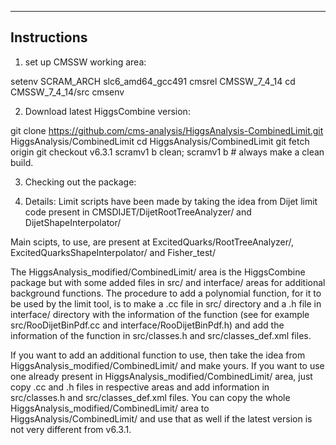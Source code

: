 ------------
Instructions
------------
1) set up CMSSW working area:

setenv SCRAM_ARCH slc6_amd64_gcc491
cmsrel CMSSW_7_4_14
cd CMSSW_7_4_14/src
cmsenv

2) Download latest HiggsCombine version:

git clone https://github.com/cms-analysis/HiggsAnalysis-CombinedLimit.git HiggsAnalysis/CombinedLimit
cd HiggsAnalysis/CombinedLimit
git fetch origin
git checkout v6.3.1
scramv1 b clean; scramv1 b # always make a clean build.


3) Checking out the package:


4) Details:
Limit scripts have been made by taking the idea from Dijet limit code present in CMSDIJET/DijetRootTreeAnalyzer/ and DijetShapeInterpolator/

Main scipts, to use, are present at ExcitedQuarks/RootTreeAnalyzer/, ExcitedQuarksShapeInterpolator/ and Fisher_test/ 

The HiggsAnalysis_modified/CombinedLimit/ area is the HiggsCombine package but with some added files in src/ and interface/ areas for additional background functions.
The procedure to add a polynomial function, for it to be used by the limit tool, is to make a .cc file in src/ directory and a .h file in interface/ directory with the
information of the function (see for example src/RooDijetBinPdf.cc and interface/RooDijetBinPdf.h) and add the information of the function in src/classes.h
and src/classes_def.xml files. 

If you want to add an additional function to use, then take the idea from HiggsAnalysis_modified/CombinedLimit/ and make yours. If you want to use one already present
in HiggsAnalysis_modified/CombinedLimit/ area, just copy .cc and .h files in respective areas and add information in src/classes.h and src/classes_def.xml files.
You can copy the whole HiggsAnalysis_modified/CombinedLimit/ area to HiggsAnalysis/CombinedLimit/ and use that as well if the latest version is not very different from
v6.3.1.  



